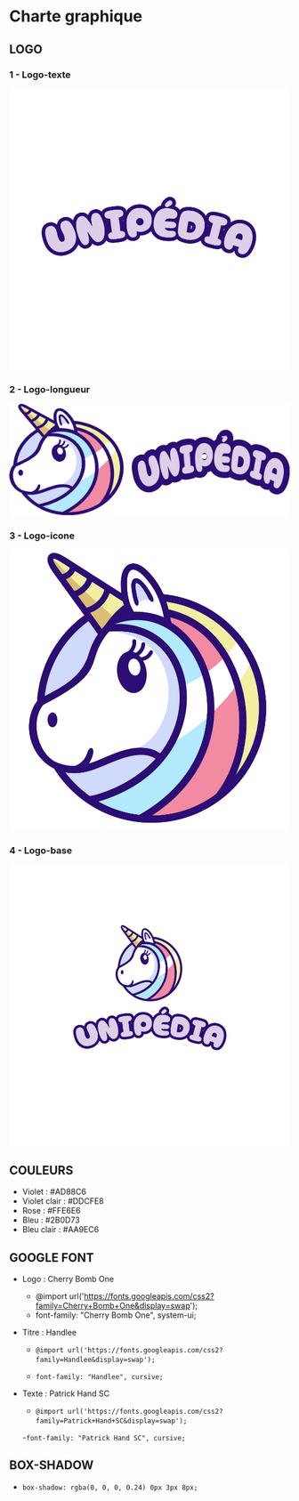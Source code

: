 # Charte graphique

## LOGO

### 1 - Logo-texte

![logo-texte](./asset/logo/logo-texte.svg)

### 2 - Logo-longueur

![logo-longueur](./asset/logo/logo-longueur.svg)

### 3 - Logo-icone

![logo-longueur](./asset/logo/logo-icone.svg)

### 4 - Logo-base

![logo-longueur](./asset/logo/logo-base.svg)


## COULEURS

- Violet : #AD88C6
- Violet clair : #DDCFE8
- Rose : #FFE6E6
- Bleu : #2B0D73
- Bleu clair : #AA9EC6


## GOOGLE FONT

- Logo : Cherry Bomb One

    - @import url('https://fonts.googleapis.com/css2?family=Cherry+Bomb+One&display=swap');
    - font-family: "Cherry Bomb One", system-ui;




- Titre : Handlee

  - `@import url('https://fonts.googleapis.com/css2?family=Handlee&display=swap');`

  - `font-family: "Handlee", cursive;`

- Texte : Patrick Hand SC

  - `@import url('https://fonts.googleapis.com/css2?family=Patrick+Hand+SC&display=swap');`

  -`font-family: "Patrick Hand SC", cursive;`


## BOX-SHADOW

  - `box-shadow: rgba(0, 0, 0, 0.24) 0px 3px 8px;`